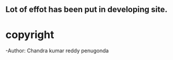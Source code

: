 ## Lot of effot has been put in developing site.

# copyright

-Author: Chandra kumar reddy penugonda
